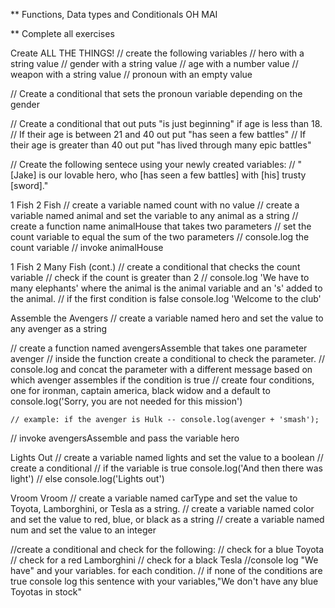 ** Functions, Data types and Conditionals OH MAI 

** Complete all exercises

Create ALL THE THINGS!
// create the following variables
  // hero with a string value
  // gender with a string value
  // age with a number value
  // weapon with a string value
  // pronoun with an empty value

// Create a conditional that sets the pronoun variable depending on the gender

// Create a conditional that out puts "is just beginning" if age is less than 18. 
  // If their age is between 21 and 40 out put "has seen a few battles"
  // If their age is greater than 40 out put "has lived through many epic battles"

// Create the following sentece using your newly created variables: 
  // "[Jake] is our lovable hero, who [has seen a few battles] with [his] trusty [sword]."

1 Fish 2 Fish
// create a variable named count with no value
// create a variable named animal and set the variable to any animal as a string
  // create a function name animalHouse that takes two parameters
    // set the count variable to equal the sum of the two parameters
    // console.log the count variable
// invoke animalHouse

1 Fish 2 Many Fish (cont.)
  // create a conditional that checks the count variable
    // check if the count is greater than 2 
      // console.log 'We have to many elephants' where the animal is the animal variable and an 's' added to the animal.
    // if the first condition is false console.log 'Welcome to the club'

Assemble the Avengers
  // create a variable named hero and set the value to any avenger as a string

  // create a function named avengersAssemble that takes one parameter avenger
    // inside the function create a conditional to check the parameter.
    // console.log and concat the parameter with a different message based on which avenger assembles if the condition is true
    // create four conditions, one for ironman, captain america, black widow and a default to console.log('Sorry, you are not needed for this mission')

    // example: if the avenger is Hulk -- console.log(avenger + 'smash');

  // invoke avengersAssemble and pass the variable hero 

Lights Out
  // create a variable named lights and set the value to a boolean 
  // create a conditional 
    // if the variable is true console.log('And then there was light')
    // else console.log('Lights out')

Vroom Vroom
  // create a variable named carType and set the value to Toyota, Lamborghini, or Tesla as a string.
  // create a variable named color and set the value to red, blue, or black as a string
  // create a variable named num and set the value to an integer

  //create a conditional and check for the following: 
    // check for a blue Toyota
    // check for a red Lamborghini
    // check for a black Tesla 
  //console log "We have" and your variables. for each condition. 
    // if none of the conditions are true console log this sentence with your variables,"We don't have any blue Toyotas in stock"


